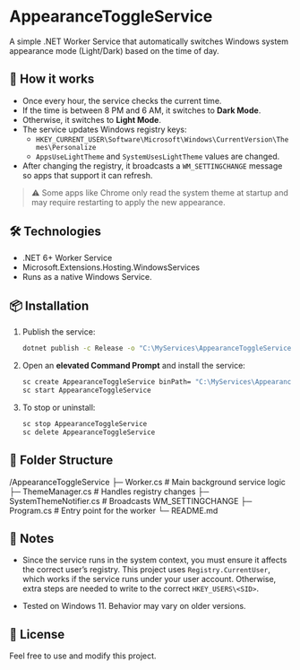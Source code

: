 # AppearanceToggleService

A simple .NET Worker Service that automatically switches Windows system appearance mode (Light/Dark) based on the time of day.

## 🚀 How it works

- Once every hour, the service checks the current time.
- If the time is between 8 PM and 6 AM, it switches to **Dark Mode**.
- Otherwise, it switches to **Light Mode**.
- The service updates Windows registry keys:
  - `HKEY_CURRENT_USER\Software\Microsoft\Windows\CurrentVersion\Themes\Personalize`
  - `AppsUseLightTheme` and `SystemUsesLightTheme` values are changed.
- After changing the registry, it broadcasts a `WM_SETTINGCHANGE` message so apps that support it can refresh.

> ⚠️ Some apps like Chrome only read the system theme at startup and may require restarting to apply the new appearance.

## 🛠 Technologies

- .NET 6+ Worker Service
- Microsoft.Extensions.Hosting.WindowsServices
- Runs as a native Windows Service.

## 📦 Installation

1. Publish the service:

    ```bash
    dotnet publish -c Release -o "C:\MyServices\AppearanceToggleService"
    ```

2. Open an **elevated Command Prompt** and install the service:

    ```bash
    sc create AppearanceToggleService binPath= "C:\MyServices\AppearanceToggleService\AppearanceToggleService.exe"
    sc start AppearanceToggleService
    ```

3. To stop or uninstall:

    ```bash
    sc stop AppearanceToggleService
    sc delete AppearanceToggleService
    ```

## 📂 Folder Structure

/AppearanceToggleService
├─ Worker.cs # Main background service logic
├─ ThemeManager.cs # Handles registry changes
├─ SystemThemeNotifier.cs # Broadcasts WM_SETTINGCHANGE
├─ Program.cs # Entry point for the worker
└─ README.md

## 📝 Notes

- Since the service runs in the system context, you must ensure it affects the correct user’s registry. This project uses `Registry.CurrentUser`, which works if the service runs under your user account. Otherwise, extra steps are needed to write to the correct `HKEY_USERS\<SID>`.

- Tested on Windows 11. Behavior may vary on older versions.

## 📜 License

Feel free to use and modify this project.

